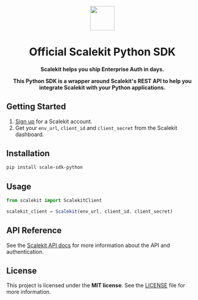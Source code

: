 <p align="center">
  <a href="https://scalekit.com" target="_blank" rel="noopener noreferrer">
    <picture>
      <img src="https://cdn.scalekit.cloud/v1/scalekit-logo-dark.svg" height="64">
    </picture>
  </a>
  <br/>
</p>
<h1 align="center">
  Official Scalekit Python SDK
</h1>

<h4 align="center">
Scalekit helps you ship Enterprise Auth in days.

This Python SDK is a wrapper around Scalekit's REST API to help you integrate Scalekit with your Python applications.
</h4>

## Getting Started

1. [Sign up](https://scalekit.com) for a Scalekit account.
2. Get your ```env_url```, ```client_id``` and ```client_secret``` from the Scalekit dashboard.

## Installation

```sh
pip install scale-sdk-python
```

## Usage

```javascript
from scalekit import ScalekitClient

scalekit_client = Scalekit(env_url, client_id, client_secret)
```

## API Reference
See the [Scalekit API docs](https://docs.scalekit.com) for more information about the API and authentication.

## License
This project is licensed under the **MIT license**.
See the [LICENSE](LICENSE) file for more information.
